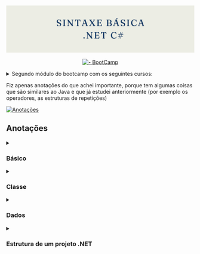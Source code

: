 <img src="https://github.com/Estudos-Gabi/anotacoes-bootcamp-fullstack/blob/main/sintaxe-basica/images/banners%20(2).png" alt="banner">

<div align=center> 

[![- BootCamp](https://img.shields.io/badge/_-BootCamp-pink?style=for-the-badge)](https://web.dio.me/track/coding-the-future-xp-full-stack-developer)
</div>

<details>  

<summary>Segundo módulo do bootcamp com os seguintes cursos: </summary> 


- Sintaxe e Tipos de Dados em C#
- Operadores Aritméticos em C#S
- Conhecendo as Estruturas de Repetição em C#
- Conhecendo a Organização de um Programa em C#
- Array e Listas em C#
- Construindo um Sistema para um Estacionamento com C#

</details>


Fiz apenas anotações do que achei importante, porque tem algumas coisas que são similares ao Java e que já estudei anteriormente (por exemplo os operadores, as estruturas de repetições) 

[![Anotações](https://img.shields.io/badge/_-Anotações-black?style=for-the-badge)](https://github.com/Estudos-Gabi/anotacoes-bootcamp-fullstack/tree/main/sintaxe-basica#-sintaxe-e-tipos-de-dados-em-c-)


 
<h2> Anotações</h2>

 <details>
<summary>
 <h3> Básico </h3> 	
</summary>

  <p> Para iniciar um projeto .NET é necessário que vá ao terminal e escreva: </p>

```shell
  dotnet new console 
``` 

<p> Esta é a estrutura padrão de um projeto: </p>

<img src="https://github.com/Estudos-Gabi/anotacoes-bootcamp-fullstack/blob/main/sintaxe-basica/images/estruturaProjeto.png" alt="estrutura do projeto padrão">

<p>
  
  As pastas  `bin`     e `obj` são pastas que não precisam ser mexidas

 Os arquivos `sintaxe-basica.csproj`  e  ` sintaxe-basica.sln`  são as configurações do projeto. 

  Já o `Program.cs`  é onde vamos fazer o código em si.
  	
</p>

 </details>

  
<details>

 <summary> <h3> Classe </h3>  </summary>


<p>
  
  A classe é um dos conceitos fundamentais da Programação Orientada a Objetos (POO). Ela pode ser vista como um molde ou uma blueprint que define um conjunto de atributos e métodos que serão usados para criar objetos.  
  
  *byChatGPT*
  
 </p>

  <div align=center>
  
   | Pessoa | 
|:-----|
|Atributos  | 
|Métodos  | 

  
  </div>


<h3> Criando nossa classe no código </h3> 
<p> 
  Para criar a classe siga os senquintes passos:
  
 1. Recomendado criar uma pasta `Models`
 2. Dentro da pasta `Models` clique com o direito no mouse e selecione  `New C#` > `Class`
 3. Depois aparecerá uma caixa para digitar o nome da classe

**Nota**: O nome das classes sempre começam com a letra maiúscula. 

</p>
<img src="https://github.com/Estudos-Gabi/anotacoes-bootcamp-fullstack/blob/main/sintaxe-basica/images/criandoClasse.png" alt="criando classe">

<h4> Estrutura base de uma classe </h4>

```C#
using System;
using System.Collections.Generic;
using System.Linq;
using System.Threading.Tasks;

namespace sintaxe_basica.Models
{
    public class Pesssoa
    {
        
    }
}
```

<p>

  Para adicionar um atributo a classe, digite `prop`e aperte `tab`. Assim será adicionado uma propriedade default: 
</p>

```C#
 namespace sintaxe_basica.Models
{
    public class Pesssoa
    {
       public int MyProperty { get; set; }
    }
}
```
<p> Por fim, como ficou nossa classe Pessoa: </p>

```C#
using System;
using System.Collections.Generic;
using System.Linq;
using System.Threading.Tasks;

namespace sintaxe_basica.Models
{
    public class Pesssoa
    {
       public String Nome { get; set; }
       public int Idade { get; set; }

       public void Apresentar()
       {
        Console.WriteLine($"Olá, meu nome é {Nome} e tenho {Idade} anos!");
       }
    }
}
```
<p> 
 
 Importante destacar o `namespace` que indica onde está nossa classe, e também será utilizado para por a classe em uso no `Main`</p>

```C#

namespace sintaxe_basica.Models

```

<h4> Utilizando a classe Pessoa </h4>

<p>
 
 Para utilizar a classe, basta chamá-la com o `namespace` definido anteriormente, junto ao `using`.
 E depois, instaciar os parâmetros e utilizar os métodos. 
 </p>

```C#

using sintaxe_basica.Models;

Pesssoa p = new Pesssoa();

p.Nome = "Gabi";
p.Idade = 21;
p.Apresentar();

```
<h5> Resultado </h5>

<p> Para executar o código e ver o resultado, faça o comando: </p>

```shell
dotnet run
````
<p> E ficará assim no terminal: </p>

```terminal
Olá, meu nome é Gabi e tenho 21 anos!
```



 
</details>

<details> 
<summary><h3> Dados </h3> </summary>
	<details> 
 <summary> Tipos</summary>
<img src="https://github.com/Estudos-Gabi/anotacoes-bootcamp-fullstack/blob/main/sintaxe-basica/images/tiposDados.png" alt="tipos de dados">

<p> 
 
 Imagem tirada do [Tutorial Teacher](https://www.tutorialsteacher.com/csharp/csharp-data-types)
</p>

</details>




<p>
 
 Achei interessante o tipo `Decimal` que é dedicado para o financeiro, no Java não tem isso.</p>




<h2> Casting de Dados </h2>

<p> No C# tem formas de fazer Casting </p>

<p> Maneira Explicita:  </p>

```C#

double myDouble = 9.78;
int myInt = (int) myDouble;    // Manual casting: double to int

Console.WriteLine(myDouble);   // Outputs 9.78
Console.WriteLine(myInt);      // Outputs 9
```

<p> 
 
 Com o comando `Convert` 
 
`Convert.ToBoolean`, `Convert.ToDouble`, `Convert.ToString`, `Convert.ToInt32 (int)` e  `Convert.ToInt64 (long)`:

</p>

```C#

int myInt = 10;
double myDouble = 5.25;
bool myBool = true;

Console.WriteLine(Convert.ToString(myInt));    // convert int to string
Console.WriteLine(Convert.ToDouble(myInt));    // convert int to double
Console.WriteLine(Convert.ToInt32(myDouble));  // convert double to int
Console.WriteLine(Convert.ToString(myBool));   // convert bool to string
 
```

<p> Com o comando `Parse` dá para converter uma String para um tipo númerico  </p>

```C#

String numeroString = "5";
double numeroDouble = double.Parse(numeroString);

```

<p> Porém, caso a String seja por exemplo:   </p>


```C#

String numeroString = "5A";

```
<p> 
 
 Terá erro e o programa será encerrado, e para que isso não aconteça utilizamos o `tryParse` </p>

<p>
 
 `tryParse` é uma maneira segura de converter String para um número  </p>

```C#
string numeroString = "5.5";
double numeroDouble;

bool sucesso = double.TryParse(numeroString, out numeroDouble);

if (sucesso)
{
    Console.WriteLine($"Conversão bem-sucedida: {numeroDouble}");
}
else
{
    Console.WriteLine("Falha na conversão.");
}
```

</details>


<details>
	<summary> <h3> Estrutura de um projeto .NET </h3> </summary>

 <h3> 
 
 O arquivo `.sln`(Solution) </h3>

 <p>

  O arquivo `.sln` é um arquivo de solução que gerencia um ou mais projetos dentro de uma solução no Visual Studio. Ele contém informações sobre a estrutura da solução, incluindo referências aos projetos que ela contém.
 </p>


<details>
<summary> Exemplo de uma solution </summary>


```C#
Microsoft Visual Studio Solution File, Format Version 12.00
# Visual Studio Version 17
VisualStudioVersion = 17.5.002.0
MinimumVisualStudioVersion = 10.0.40219.1
Project("{9A19103F-16F7-4668-BE54-9A1E7A4F7556}") = "Principal", "Principal\Principal.csproj", "{CAAC9DE9-734D-4401-9089-0E04F07C971C}"
EndProject
Project("{FAE04EC0-301F-11D3-BF4B-00C04F79EFBC}") = "Comuns.Common", "Comuns.Common\Comuns.Common.csproj", "{F6DB1644-3C3D-4221-990A-E4020B39B292}"
EndProject
Global
	GlobalSection(SolutionConfigurationPlatforms) = preSolution
		Debug|Any CPU = Debug|Any CPU
		Release|Any CPU = Release|Any CPU
	EndGlobalSection
	GlobalSection(ProjectConfigurationPlatforms) = postSolution
		{CAAC9DE9-734D-4401-9089-0E04F07C971C}.Debug|Any CPU.ActiveCfg = Debug|Any CPU
		{CAAC9DE9-734D-4401-9089-0E04F07C971C}.Debug|Any CPU.Build.0 = Debug|Any CPU
		{CAAC9DE9-734D-4401-9089-0E04F07C971C}.Release|Any CPU.ActiveCfg = Release|Any CPU
		{CAAC9DE9-734D-4401-9089-0E04F07C971C}.Release|Any CPU.Build.0 = Release|Any CPU
		{F6DB1644-3C3D-4221-990A-E4020B39B292}.Debug|Any CPU.ActiveCfg = Debug|Any CPU
		{F6DB1644-3C3D-4221-990A-E4020B39B292}.Debug|Any CPU.Build.0 = Debug|Any CPU
		{F6DB1644-3C3D-4221-990A-E4020B39B292}.Release|Any CPU.ActiveCfg = Release|Any CPU
		{F6DB1644-3C3D-4221-990A-E4020B39B292}.Release|Any CPU.Build.0 = Release|Any CPU
	EndGlobalSection
	GlobalSection(SolutionProperties) = preSolution
		HideSolutionNode = FALSE
	EndGlobalSection
	GlobalSection(ExtensibilityGlobals) = postSolution
		SolutionGuid = {248D9922-0045-4326-A4EF-11A06005B194}
	EndGlobalSection
EndGlobal
```
 
</details>
 
<p> 
 
 Uma extensão recomendada pelo professor foi o `vscode-solution-explore`</p>

 <img src="#" alt="Print da extensão"> 

<p> A extensão te ajuda a gerenciar suas solutions, podendo criar novas, ou adicionar solutions existentes ao seu projeto. Assim que a extensão é portada: </p>

 <img src="#" alt="Tela da extensão"> 

<h3> 
 
 O arquivo `.csproj`(C# Project) </h3>

<p>
 
 O arquivo `.csproj` é um arquivo de projeto específico para projetos C#. Ele define como o projeto é construído e quais recursos e dependências ele inclui. Este arquivo está no formato XML.</p>

```C#
<Project Sdk="Microsoft.NET.Sdk">

  <ItemGroup>
    <ProjectReference Include="..\Principal\Principal.csproj" />
  </ItemGroup>

  <PropertyGroup>
    <TargetFramework>net8.0</TargetFramework>
    <ImplicitUsings>enable</ImplicitUsings>
    <Nullable>enable</Nullable>
  </PropertyGroup>

</Project>
```

<p>
 A relação entre os dois arquivos se dá em: 

- O arquivo `.sln` agrupa um ou mais arquivos .csproj, permitindo que você trabalhe em múltiplos projetos dentro de uma única solução.
- Cada arquivo `.csproj` define um projeto específico, incluindo suas dependências, configurações de compilação e recursos. 
</p>

<p> 
 
 É uma boa práticas criar um projeto Common, que contenha classes que são comuns entre outros projetos. 
 Um projeto Common é do tipo `biblioteca de classes`.
</p>

<p> Um exemplo de estrutura de projeto: </p>

<img src="#" alt="Estrutura do projeto"> 
 
</details>









 

